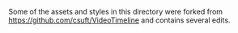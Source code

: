 Some of the assets and styles in this directory were forked from
https://github.com/csuft/VideoTimeline and contains several edits.
